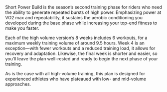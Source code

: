 Short Power Build is the season’s second training phase for riders who need the ability to generate repeated bursts of high power. Emphasizing power at VO2 max and repeatability, it sustains the aerobic conditioning you developed during the base phase while increasing your top-end fitness to make you faster.

Each of the high volume version’s 8 weeks includes 6 workouts, for a maximum weekly training volume of around 9.5 hours. Week 4 is an exception—with fewer workouts and a reduced training load, it allows for recovery and adaptation. Likewise, the final week is shorter and easier, so you’ll leave the plan well-rested and ready to begin the next phase of your training.

As is the case with all high-volume training, this plan is designed for experienced athletes who have plateaued with low- and mid-volume approaches.